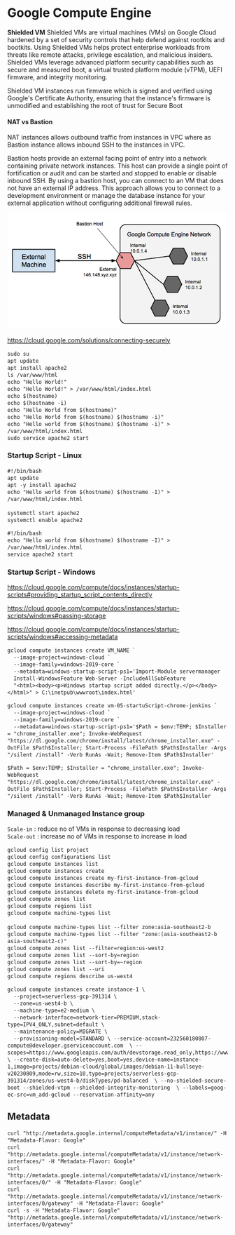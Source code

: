 # Google Compute Engine

<b> Shielded VM</b>
Shielded VMs are virtual machines (VMs) on Google Cloud hardened by a set of security controls that help defend against rootkits and bootkits. Using Shielded VMs helps protect enterprise workloads from threats like remote attacks, privilege escalation, and malicious insiders. Shielded VMs leverage advanced platform security capabilities such as secure and measured boot, a virtual trusted platform module (vTPM), UEFI firmware, and integrity monitoring.

Shielded VM instances run firmware which is signed and verified using Google's Certificate Authority, ensuring that the instance's firmware is unmodified and establishing the root of trust for Secure Boot


#### NAT vs Bastion
 NAT instances allows outbound traffic from instances in VPC where as Bastion instance allows inbound SSH to the instances in VPC.


Bastion hosts provide an external facing point of entry into a network containing private network instances. This host can provide a single point of fortification or audit and can be started and stopped to enable or disable inbound SSH. By using a bastion host, you can connect to an VM that does not have an external IP address. This approach allows you to connect to a development environment or manage the database instance for your external application without configuring additional firewall rules.

![bastion host](bastion.png)

https://cloud.google.com/solutions/connecting-securely
```
sudo su
apt update 
apt install apache2
ls /var/www/html
echo "Hello World!"
echo "Hello World!" > /var/www/html/index.html
echo $(hostname)
echo $(hostname -i)
echo "Hello World from $(hostname)"
echo "Hello World from $(hostname) $(hostname -i)"
echo "Hello world from $(hostname) $(hostname -i)" > /var/www/html/index.html
sudo service apache2 start
```

### Startup Script - Linux
```
#!/bin/bash
apt update 
apt -y install apache2
echo "Hello world from $(hostname) $(hostname -I)" > /var/www/html/index.html

systemctl start apache2
systemctl enable apache2
```

```
#!/bin/bash
echo "Hello world from $(hostname) $(hostname -I)" > /var/www/html/index.html
service apache2 start
```

### Startup Script - Windows
https://cloud.google.com/compute/docs/instances/startup-scripts#providing_startup_script_contents_directly

https://cloud.google.com/compute/docs/instances/startup-scripts/windows#passing-storage

https://cloud.google.com/compute/docs/instances/startup-scripts/windows#accessing-metadata
```
gcloud compute instances create VM_NAME `
  --image-project=windows-cloud `
  --image-family=windows-2019-core `
  --metadata=windows-startup-script-ps1='Import-Module servermanager
  Install-WindowsFeature Web-Server -IncludeAllSubFeature
  "<html><body><p>Windows startup script added directly.</p></body></html>" > C:\inetpub\wwwroot\index.html'
```

```
gcloud compute instances create vm-05-startuScript-chrome-jenkins `
  --image-project=windows-cloud `
  --image-family=windows-2019-core `
  --metadata=windows-startup-script-ps1='$Path = $env:TEMP; $Installer = "chrome_installer.exe"; Invoke-WebRequest "https://dl.google.com/chrome/install/latest/chrome_installer.exe" -OutFile $Path$Installer; Start-Process -FilePath $Path$Installer -Args "/silent /install" -Verb RunAs -Wait; Remove-Item $Path$Installer'
```

```
$Path = $env:TEMP; $Installer = "chrome_installer.exe"; Invoke-WebRequest "https://dl.google.com/chrome/install/latest/chrome_installer.exe" -OutFile $Path$Installer; Start-Process -FilePath $Path$Installer -Args "/silent /install" -Verb RunAs -Wait; Remove-Item $Path$Installer
```
### Managed & Unmanaged Instance group

`Scale-in` : reduce no of VMs in response to decreasing load  
`Scale-out` : increase no of VMs in response to increase in load





```
gcloud config list project
gcloud config configurations list
gcloud compute instances list
gcloud compute instances create
gcloud compute instances create my-first-instance-from-gcloud
gcloud compute instances describe my-first-instance-from-gcloud
gcloud compute instances delete my-first-instance-from-gcloud
gcloud compute zones list
gcloud compute regions list
gcloud compute machine-types list

gcloud compute machine-types list --filter zone:asia-southeast2-b
gcloud compute machine-types list --filter "zone:(asia-southeast2-b asia-southeast2-c)"
gcloud compute zones list --filter=region:us-west2
gcloud compute zones list --sort-by=region
gcloud compute zones list --sort-by=~region
gcloud compute zones list --uri
gcloud compute regions describe us-west4
```

```
gcloud compute instances create instance-1 \
  --project=serverless-gcp-391314 \
  --zone=us-west4-b \
  --machine-type=e2-medium \
  --network-interface=network-tier=PREMIUM,stack-type=IPV4_ONLY,subnet=default \
  --maintenance-policy=MIGRATE \
  --provisioning-model=STANDARD \ --service-account=232560180807-compute@developer.gserviceaccount.com  \ --scopes=https://www.googleapis.com/auth/devstorage.read_only,https://www.googleapis.com/auth/logging.write,https://www.googleapis.com/auth/monitoring.write,https://www.googleapis.com/auth/servicecontrol,https://www.googleapis.com/auth/service.management.readonly,https://www.googleapis.com/auth/trace.append \ --create-disk=auto-delete=yes,boot=yes,device-name=instance-1,image=projects/debian-cloud/global/images/debian-11-bullseye-v20230809,mode=rw,size=10,type=projects/serverless-gcp-391314/zones/us-west4-b/diskTypes/pd-balanced  \ --no-shielded-secure-boot --shielded-vtpm --shielded-integrity-monitoring  \ --labels=goog-ec-src=vm_add-gcloud --reservation-affinity=any
```


## Metadata
```
curl "http://metadata.google.internal/computeMetadata/v1/instance/" -H "Metadata-Flavor: Google"
curl "http://metadata.google.internal/computeMetadata/v1/instance/network-interfaces/" -H "Metadata-Flavor: Google"
curl "http://metadata.google.internal/computeMetadata/v1/instance/network-interfaces/0/" -H "Metadata-Flavor: Google"
curl "http://metadata.google.internal/computeMetadata/v1/instance/network-interfaces/0/gateway" -H "Metadata-Flavor: Google"
curl -s -H "Metadata-Flavor: Google" "http://metadata.google.internal/computeMetadata/v1/instance/network-interfaces/0/gateway" 
```